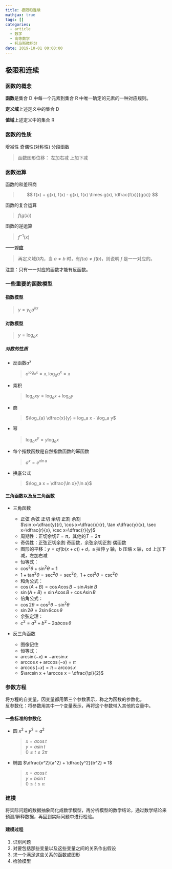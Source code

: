 ```yaml
---
title: 极限和连续
mathjax: true
tags: []
categories:
  - article
  - 数学
  - 高等数学
  - 托马斯微积分
date: 2019-10-01 00:00:00
---
```


## 极限和连续

### 函数的概念

**函数**是集合 D 中每一个元素到集合 R 中唯一确定的元素的一种对应规则。

**定义域**上述定义中的集合 D

**值域**上述定义中的集合 R

### 函数的性质

增减性 奇偶性(对称性) 分段函数

> 函数图形位移：
> 左加右减 上加下减

### 函数运算

函数的和差积商

> $$
> f(x) + g(x),
> f(x) - g(x),
> f(x) \times g(x),
> \dfrac{f(x)}{g(x)}
> $$

函数的复合运算

> $f(g(x))$

函数的逆运算

> $f^{-1}(x)$

**一一对应**

> 再定义域$D$内，当 $a \ne b$ 时，有$f(a) \ne f(b)$，则说明 $f$ 是一一对应的。

注意：只有一一对应的函数才能有反函数。

### 一些重要的函数模型

#### 指数模型

> $y = y_{0}a^{kx}$

#### 对数模型

> $y = \log_{a}x$

##### 对数的性质

- 反函数$a^{x}$

  > $a^{\log_{a}x} = x, \log_{a}a^{x} = x$

- 乘积

  > $\log_{a}xy = \log_{a}x + \log_{a}y$

- 商

  > $\log_{a} \dfrac{x}{y} = log_a x - \log_a y$

- 幂

  > $\log_a x^y = y \log_a x$

- 每个指数函数是自然指数函数的幂函数

  > $a^x = e^{x\ln a}$

- 换底公式
  > $\log_a x = \dfrac{\ln x}{\ln a}$

#### 三角函数以及反三角函数

- 三角函数

  - 正弦 余弦 正切 余切 正割 余割  
    $\sin x=\dfrac{y}{r}, \cos x=\dfrac{x}{r}, \tan x\dfrac{y}{x}, \sec x=\dfrac{r}{x}, \csc x=\dfrac{r}{y}$
  - 周期性：正切余切$T=\pi$，其他的$T=2\pi$
  - 奇偶性：正弦正切余割 奇函数，余弦余切正割 偶函数
  - 图形的平移：$y = af(b(x+c)) + d$，a 拉伸 y 轴，b 压缩 x 轴，cd 上加下减，左加右减
  - 恒等式：
  - $\cos^2 \theta + \sin^2 \theta = 1$
  - $1 + \tan^2 \theta = \sec^2 \theta = \sec^2 \theta,\ \ 1 + \cot^2 \theta = \csc^2 \theta$
  - 和角公式：
  - $\cos(A + B) = \cos A \cos B - \sin A \sin B$
  - $\sin(A + B) = \sin A \cos B + \cos A \sin B$
  - 倍角公式：
  - $\cos2 \theta = \cos^2 \theta - \sin^2 \theta$
  - $\sin2 \theta = 2\sin \theta \cos \theta$
  - 余弦定理：
  - $c^2 = a^2 + b^2 - 2ab\cos \theta$

- 反三角函数
  - 图像记住
  - 恒等式：
  - $\arcsin(-x) = - \arcsin x$
  - $\arccos x + \arccos (-x) = \pi$
  - $\arccos (-x) = \pi - \arccos x$
  - $\arcsin x + \arccos x = \dfrac{\pi}{2}$

### 参数方程

将方程的自变量，因变量都用第三个参数表示，称之为函数的参数化。  
反参数化：将参数用其中一个变量表示，再将这个参数带入其他的变量中。

#### 一些标准的参数化

- 圆 $x^2 + y^2 = a^2$
  > $x = a\cos t$  
  > $y = a\sin t$  
  > $0 \le t \le 2\pi$
- 椭圆 $\dfrac{x^2}{a^2} + \dfrac{y^2}{b^2} = 1$
  > $x = a\cos t$  
  > $y = b\sin t$  
  > $0 \le t \le \pi$

### 建模

将实际问题的数据抽象简化成数学模型，再分析模型的数学结论，通过数学结论来预测/解释数据，再回到实际问题中进行检验。

#### 建模过程

1. 识别问题
2. 对要包括那些变量以及这些变量之间的关系作出假设
3. 求一个满足这些关系的函数或图形
4. 检验模型
